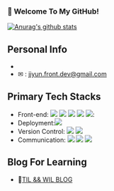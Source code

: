 ### 🙏 Welcome To My GitHub!

[![Anurag's github stats](https://github-readme-stats.vercel.app/api?username=Jeongyun-Jang)](https://github.com/anuraghazra/github-readme-stats)

## Personal Info
- 
- ✉ : jjyun.front.dev@gmail.com

## Primary Tech Stacks
- Front-end: <img src="https://img.shields.io/badge/-ReactJs-61DAFB?logo=react&logoColor=white&style=flat"/> <img src="https://img.shields.io/badge/-Javascript-F7DF1E?logo=javascript&logoColor=white&style=flat"/> <img src="https://img.shields.io/badge/-Redux-764ABC?logo=redux&logoColor=white&style=flat"/> <img src="https://img.shields.io/badge/-HTML-E34F26?logo=html&logoColor=white&style=flat"/> <img src="https://img.shields.io/badge/-CSS-1572B6?logo=css&logoColor=white&style=flat"/>:
- Deployment:<img src="https://img.shields.io/badge/-Amazon-AWS-232F3E?logo=aws&logoColor=white&style=flat"/> 
- Version Control: <img src="https://img.shields.io/badge/-Git-F05032?logo=slack&logoColor=white&style=flat"/> <img src="https://img.shields.io/badge/-Github-181717?logo=Figma&logoColor=white&style=flat"/>
- Communication: <img src="https://img.shields.io/badge/-Slack-4A154B?logo=slack&logoColor=white&style=flat"/> <img src="https://img.shields.io/badge/-Figma-F24E1E?logo=Figma&logoColor=white&style=flat"/> <img src="https://img.shields.io/badge/-Notion-#000000?logo=Notion&logoColor=white&style=flat"/>

## Blog For Learning
- 📝[TIL && WIL BLOG](https://velog.io/@jeongyunjang)<br/>

